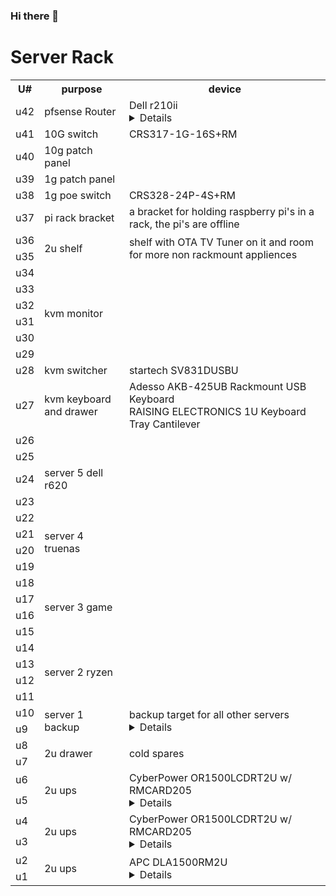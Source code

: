 ### Hi there 👋

<!--
**cTurtle98/cTurtle98** is a ✨ _special_ ✨ repository because its `README.md` (this file) appears on your GitHub profile.

Here are some ideas to get you started:

- 🔭 I’m currently working on ...
- 🌱 I’m currently learning ...
- 👯 I’m looking to collaborate on ...
- 🤔 I’m looking for help with ...
- 💬 Ask me about ...
- 📫 How to reach me: ...
- 😄 Pronouns: ...
- ⚡ Fun fact: ...
-->


# Server Rack

<table>
  <tr>
    <th> U# </th> 
    <th> purpose </th>
    <th> device </th>
  </tr>
  <tr>
    <td> u42 </td> 
    <td> pfsense Router </td>
    <td> 
      Dell r210ii 
      <details>
        Intel(R) Xeon(R) CPU E31220L @ 2.20GHz <br>
        8GB (4x2GB) DDR3-1333 MT/s ECC U-DIMM Unbuffered <br>
        Melanox ConnectX 3 10G sfp+ NIC <br>
        10G lc fiber sfp+ module
      </details> 
    </td>
  </tr>
  <tr>
    <td> u41 </td>
    <td> 10G switch </td>
    <td> CRS317-1G-16S+RM </td>
  </tr>
  <tr>
    <td> u40 </td>
    <td> 10g patch panel </td>
    <td> </td>
  </tr>
  <tr>
    <td> u39 </td>
    <td> 1g patch panel </td>
    <td> </td>
  </tr>
  <tr>
    <td> u38 </td>
    <td> 1g poe switch </td>
    <td> CRS328-24P-4S+RM </td>
  </tr>
  <tr>
    <td> u37 </td>
    <td> pi rack bracket </td>
    <td> a bracket for holding raspberry pi's in a rack, the pi's are offline </td>
  </tr>
  <tr>
    <td> u36 </td>
    <td rowspan="2" > 2u shelf </td>
    <td rowspan="2" > shelf with OTA TV Tuner on it and room for more non rackmount appliences </td>
  </tr>
  <tr>
    <td> u35 </td>
  </tr>
  <tr>
    <td> u34 </td>
    <td rowspan="6" > kvm monitor </td>
    <td rowspan="6" > </td>
  </tr>
  <tr>
    <td> u33 </td>
  </tr>
  <tr>
    <td> u32 </td>
  </tr>
  <tr>
    <td> u31 </td>
  </tr>
  <tr>
    <td> u30 </td>
  </tr>
  <tr>
    <td> u29 </td>
  </tr>
  <tr>
    <td> u28 </td>
    <td> kvm switcher </td>
    <td> startech SV831DUSBU </td>
  </tr>
  <tr>
    <td> u27 </td>
    <td> kvm keyboard and drawer </td>
    <td>
      Adesso AKB-425UB Rackmount USB Keyboard <br>
      RAISING ELECTRONICS 1U Keyboard Tray Cantilever
    </td>
  </tr>
  <tr>
    <td> u26 </td>
  </tr>
  <tr>
    <td> u25 </td>
  </tr>
  <tr>
    <td> u24 </td>
    <td> server 5 dell r620 </td>
    <td> </td>
  </tr>
  <tr>
    <td> u23 </td>
  </tr>
  <tr>
    <td> u22 </td>
    <td rowspan="4"> server 4 truenas </td>
    <td rowspan="4"> </td>
  </tr>
  <tr>
    <td> u21 </td>
  </tr>
  <tr>
    <td> u20 </td>
  </tr>
  <tr>
    <td> u19 </td>
  </tr>
  <tr>
    <td> u18 </td>
    <td rowspan="4"> server 3 game </td>
    <td rowspan="4"> </td>
  </tr>
  <tr>
    <td> u17 </td>
  </tr>
  <tr>
    <td> u16 </td>
  </tr>
  <tr>
    <td> u15 </td>
  </tr>
  <tr>
    <td> u14 </td>
    <td rowspan="4"> server 2 ryzen </td>
    <td rowspan="4"> </td>
  </tr>
  <tr>
    <td> u13 </td>
  </tr>
  <tr>
    <td> u12 </td>
  </tr>
  <tr>
    <td> u11 </td>
  </tr>
  <tr>
    <td> u10 </td>
    <td rowspan="2"> server 1 backup </td>
    <td rowspan="2"> 
      backup target for all other servers
      <details>
        TrueNAS Core OS <br>
        SuperMicro 2U CSE-825 Server Chassis w/ 2x PSU, Backplane SAS825TQ, Rails,8x 3.5 <br>
        Intel(R) Celeron(R) CPU G3930 @ 2.90GHz <br>
        G.SKILL TridentZ Series 32GB (4 x 8GB) 288-Pin DDR4 SDRAM DDR4 3200 <br>
        ASRock B250M PRO4 Motherboard <br>
        H220 6Gbps SAS PCI-E 3.0 LSI 9205-8i IT Mode <br>
        8x HGST Ultrastar He8 8TB, Internal,7200 RPM,3.5 inch (HUH728080AL4200) Hard Drive <br>
        ADATA SU800 128GB M.2 2280 SATA 3D NAND Internal SSD (boot ssd)
      </details>
    </td>
  </tr>
  <tr>
    <td> u9 </td>
  </tr>
  <tr>
    <td> u8 </td>
    <td rowspan="2" > 2u drawer</td>
    <td rowspan="2" > cold spares </td>
  </tr>
  <tr>
    <td> u7 </td>
  </tr>
  <tr>
    <td> u6 </td>
    <td rowspan="2"> 2u ups </td>
    <td rowspan="2"> 
      CyberPower OR1500LCDRT2U w/ RMCARD205 
      <details>
        UPS for router, switches and other networking applience equipment.
      </details>
    </td>
  </tr>
  <tr>
    <td> u5 </td>
  </tr>
  <tr>
    <td> u4 </td>
    <td rowspan="2"> 2u ups </td>
    <td rowspan="2"> 
      CyberPower OR1500LCDRT2U w/ RMCARD205 
      <details>
        UPS for servers (primary)
      </details>
    </td>
  </tr>
  <tr>
    <td> u3 </td>
  </tr>
  <tr>
    <td> u2 </td>
    <td rowspan="2" > 2u ups </td>
    <td rowspan="2" > APC DLA1500RM2U <details> secondary ups for dual psu servers </details> </td>
  </tr>
  <tr>
    <td> u1 </td>
  </tr>
</table>
